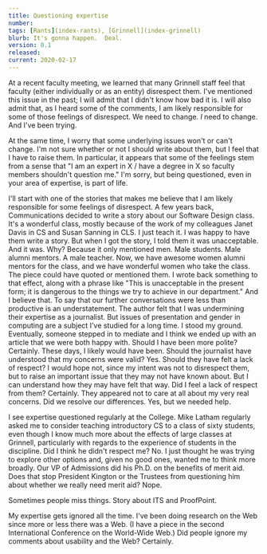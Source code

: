 ```yaml
---
title: Questioning expertise
number: 
tags: [Rants](index-rants), [Grinnell](index-grinnell)
blurb: It's gonna happen.  Deal.
version: 0.1
released: 
current: 2020-02-17
---
```

At a recent faculty meeting, we learned that many Grinnell staff feel
that faculty (either individually or as an entity) disrespect them.  I've
mentioned this issue in the past; I will admit that I didn't know how 
bad it is.  I will also admit that, as I heard some of the comments, I
am likely responsible for some of those feelings of disrespect.  We need
to change.  *I* need to change.  And I've been trying.

At the same time, I worry that some underlying issues won't or can't
change.  I'm not sure whether or not I should write about them, but
I feel that I have to raise them.  In particular, it appears that some
of the feelings stem from a sense that "I am an expert in X / have a 
degree in X so faculty members shouldn't question me."  I'm sorry, but
being questioned, even in your area of expertise, is part of life.

I'll start with one of the stories that makes me believe that I am
likely responsible for some feelings of disrespect.  A few years
back, Communications decided to write a story about our Software
Design class.  It's a wonderful class, mostly because of the work
of my colleagues Janet Davis in CS and Susan Sanning in CLS.  I
just teach it.  I was happy to have them write a story.  But when
I got the story, I told them it was unacceptable.  And it was.  Why?
Because it only mentioned men.  Male students.  Male alumni mentors.
A male teacher.  Now, we have awesome women alumni mentors for the
class, and we have wonderful women who take the class.  The piece
could have quoted or mentioned them.  I wrote back something to
that effect, along with a phrase like "This is unacceptable in the
present form; it is dangerous to the things we try to achieve in
our department." And I believe that.  To say that our further
conversations were less than productive is an understatement.  The
author felt that I was undermining their expertise as a journalist.
But issues of presentation and gender in computing are a subject
I've studied for a long time.  I stood my ground.  Eventually,
someone stepped in to mediate and I think we ended up with an article
that we were both happy with.  Should I have been more polite?
Certainly.  These days, I likely would have been.  Should the
journalist have understood that my concerns were valid?  Yes.  Should
they have felt a lack of respect?  I would hope not, since my intent
was not to disrespect them, but to raise an important issue that
they may not have known about.  But I can understand how they may
have felt that way.  Did I feel a lack of respect from them?
Certainly.  They appeared not to care at all about my very real
concerns.  Did we resolve our differences.  Yes, but we needed help.

I see expertise questioned regularly at the College.  Mike Latham
regularly asked me to consider teaching introductory CS to a class
of sixty students, even though I know much more about the effects
of large classes at Grinnell, particularly with regards to the
experience of students in the discipline.  Did I think he didn't
respect me?  No.  I just thought he was trying to explore other options
and, given no good ones, wanted me to think more broadly.  Our VP of
Admissions did his Ph.D. on the benefits of merit aid.  Does that stop
President Kington or the Trustees from questioning him about whether
we really need merit aid?  Nope.

Sometimes people miss things.  Story about ITS and ProofPoint.

My expertise gets ignored all the time.  I've been doing research on
the Web since more or less there was a Web.  (I have a piece in the
second International Conference on the World-Wide Web.)  Did people
ignore my comments about usability and the Web?  Certainly.

